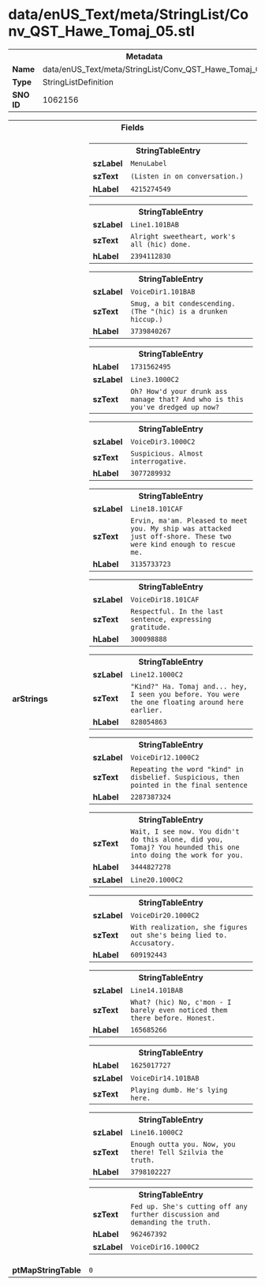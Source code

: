 <h1>data/enUS_Text/meta/StringList/Conv_QST_Hawe_Tomaj_05.stl</h1><table><tr><th colspan="100%">Metadata</th></tr><tr><td><b>Name</b></td><td>data/enUS_Text/meta/StringList/Conv_QST_Hawe_Tomaj_05.stl</td></tr><tr><td><b>Type</b></td><td>StringListDefinition</td></tr><tr><td><b>SNO ID</b></td><td>1062156</td></tr></table>

<table><tr><th colspan="100%">Fields</th></tr><tr><td><b>arStrings</b></td><td><table><tr><th colspan="100%">StringTableEntry</th></tr><tr><td><b>szLabel</b></td><td><code>MenuLabel</code></td></tr><tr><td><b>szText</b></td><td><code>(Listen in on conversation.)</code></td></tr><tr><td><b>hLabel</b></td><td><code>4215274549</code></td></tr></table>


<table><tr><th colspan="100%">StringTableEntry</th></tr><tr><td><b>szLabel</b></td><td><code>Line1.101BAB</code></td></tr><tr><td><b>szText</b></td><td><code>Alright sweetheart, work's all (hic) done.</code></td></tr><tr><td><b>hLabel</b></td><td><code>2394112830</code></td></tr></table>


<table><tr><th colspan="100%">StringTableEntry</th></tr><tr><td><b>szLabel</b></td><td><code>VoiceDir1.101BAB</code></td></tr><tr><td><b>szText</b></td><td><code>Smug, a bit condescending. (The "(hic) is a drunken hiccup.)</code></td></tr><tr><td><b>hLabel</b></td><td><code>3739840267</code></td></tr></table>


<table><tr><th colspan="100%">StringTableEntry</th></tr><tr><td><b>hLabel</b></td><td><code>1731562495</code></td></tr><tr><td><b>szLabel</b></td><td><code>Line3.1000C2</code></td></tr><tr><td><b>szText</b></td><td><code>Oh? How'd your drunk ass manage that? And who is this you've dredged up now?</code></td></tr></table>


<table><tr><th colspan="100%">StringTableEntry</th></tr><tr><td><b>szLabel</b></td><td><code>VoiceDir3.1000C2</code></td></tr><tr><td><b>szText</b></td><td><code>Suspicious. Almost interrogative.</code></td></tr><tr><td><b>hLabel</b></td><td><code>3077289932</code></td></tr></table>


<table><tr><th colspan="100%">StringTableEntry</th></tr><tr><td><b>szLabel</b></td><td><code>Line18.101CAF</code></td></tr><tr><td><b>szText</b></td><td><code>Ervin, ma'am. Pleased to meet you. My ship was attacked just off-shore. These two were kind enough to rescue me.</code></td></tr><tr><td><b>hLabel</b></td><td><code>3135733723</code></td></tr></table>


<table><tr><th colspan="100%">StringTableEntry</th></tr><tr><td><b>szLabel</b></td><td><code>VoiceDir18.101CAF</code></td></tr><tr><td><b>szText</b></td><td><code>Respectful. In the last sentence, expressing gratitude.</code></td></tr><tr><td><b>hLabel</b></td><td><code>300098888</code></td></tr></table>


<table><tr><th colspan="100%">StringTableEntry</th></tr><tr><td><b>szLabel</b></td><td><code>Line12.1000C2</code></td></tr><tr><td><b>szText</b></td><td><code>"Kind?" Ha. Tomaj and... hey, I seen you before. You were the one floating around here earlier.</code></td></tr><tr><td><b>hLabel</b></td><td><code>828054863</code></td></tr></table>


<table><tr><th colspan="100%">StringTableEntry</th></tr><tr><td><b>szLabel</b></td><td><code>VoiceDir12.1000C2</code></td></tr><tr><td><b>szText</b></td><td><code>Repeating the word "kind" in disbelief. Suspicious, then pointed in the final sentence</code></td></tr><tr><td><b>hLabel</b></td><td><code>2287387324</code></td></tr></table>


<table><tr><th colspan="100%">StringTableEntry</th></tr><tr><td><b>szText</b></td><td><code>Wait, I see now. You didn't do this alone, did you, Tomaj? You hounded this one into doing the work for you.</code></td></tr><tr><td><b>hLabel</b></td><td><code>3444827278</code></td></tr><tr><td><b>szLabel</b></td><td><code>Line20.1000C2</code></td></tr></table>


<table><tr><th colspan="100%">StringTableEntry</th></tr><tr><td><b>szLabel</b></td><td><code>VoiceDir20.1000C2</code></td></tr><tr><td><b>szText</b></td><td><code>With realization, she figures out she's being lied to. Accusatory.</code></td></tr><tr><td><b>hLabel</b></td><td><code>609192443</code></td></tr></table>


<table><tr><th colspan="100%">StringTableEntry</th></tr><tr><td><b>szLabel</b></td><td><code>Line14.101BAB</code></td></tr><tr><td><b>szText</b></td><td><code>What? (hic) No, c'mon - I barely even noticed them there before. Honest.</code></td></tr><tr><td><b>hLabel</b></td><td><code>165685266</code></td></tr></table>


<table><tr><th colspan="100%">StringTableEntry</th></tr><tr><td><b>hLabel</b></td><td><code>1625017727</code></td></tr><tr><td><b>szLabel</b></td><td><code>VoiceDir14.101BAB</code></td></tr><tr><td><b>szText</b></td><td><code>Playing dumb. He's lying here.</code></td></tr></table>


<table><tr><th colspan="100%">StringTableEntry</th></tr><tr><td><b>szLabel</b></td><td><code>Line16.1000C2</code></td></tr><tr><td><b>szText</b></td><td><code>Enough outta you. Now, you there! Tell Szilvia the truth.</code></td></tr><tr><td><b>hLabel</b></td><td><code>3798102227</code></td></tr></table>


<table><tr><th colspan="100%">StringTableEntry</th></tr><tr><td><b>szText</b></td><td><code>Fed up. She's cutting off any further discussion and demanding the truth.</code></td></tr><tr><td><b>hLabel</b></td><td><code>962467392</code></td></tr><tr><td><b>szLabel</b></td><td><code>VoiceDir16.1000C2</code></td></tr></table>


</td></tr><tr><td><b>ptMapStringTable</b></td><td><code>0</code></td></tr></table>

